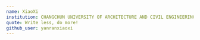 ```yaml
---
name: XiaoXi
institution: CHANGCHUN UNIVERSITY OF ARCHITECTURE AND CIVIL ENGINEERING
quote: Write less, do more!
github_user: yanranxiaoxi
---
```

